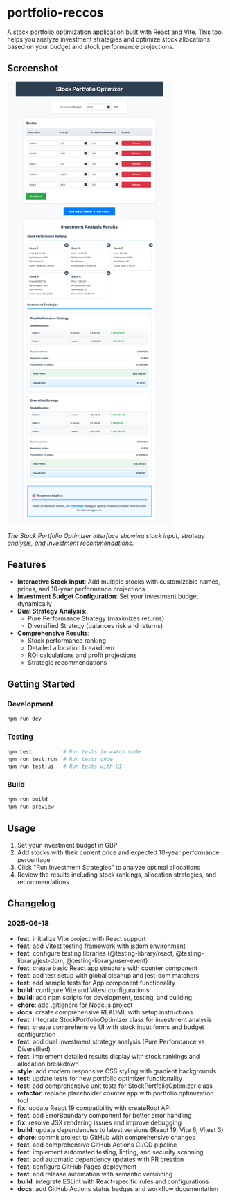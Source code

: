 # portfolio-reccos

A stock portfolio optimization application built with React and Vite. This tool helps you analyze investment strategies and optimize stock allocations based on your budget and stock performance projections.

## Screenshot

![Stock Portfolio Optimizer Application](./Screenshot%202025-06-18%20at%2023-26-46%20Portfolio%20Reccos.png)

_The Stock Portfolio Optimizer interface showing stock input, strategy analysis, and investment recommendations._

## Features

- **Interactive Stock Input**: Add multiple stocks with customizable names, prices, and 10-year performance projections
- **Investment Budget Configuration**: Set your investment budget dynamically
- **Dual Strategy Analysis**:
  - Pure Performance Strategy (maximizes returns)
  - Diversified Strategy (balances risk and returns)
- **Comprehensive Results**:
  - Stock performance ranking
  - Detailed allocation breakdown
  - ROI calculations and profit projections
  - Strategic recommendations

## Getting Started

### Development

```bash
npm run dev
```

### Testing

```bash
npm test          # Run tests in watch mode
npm run test:run  # Run tests once
npm run test:ui   # Run tests with UI
```

### Build

```bash
npm run build
npm run preview
```

## Usage

1. Set your investment budget in GBP
2. Add stocks with their current price and expected 10-year performance percentage
3. Click "Run Investment Strategies" to analyze optimal allocations
4. Review the results including stock rankings, allocation strategies, and recommendations

## Changelog

### 2025-06-18

- **feat**: initialize Vite project with React support
- **feat**: add Vitest testing framework with jsdom environment
- **feat**: configure testing libraries (@testing-library/react, @testing-library/jest-dom, @testing-library/user-event)
- **feat**: create basic React app structure with counter component
- **feat**: add test setup with global cleanup and jest-dom matchers
- **test**: add sample tests for App component functionality
- **build**: configure Vite and Vitest configurations
- **build**: add npm scripts for development, testing, and building
- **chore**: add .gitignore for Node.js project
- **docs**: create comprehensive README with setup instructions
- **feat**: integrate StockPortfolioOptimizer class for investment analysis
- **feat**: create comprehensive UI with stock input forms and budget configuration
- **feat**: add dual investment strategy analysis (Pure Performance vs Diversified)
- **feat**: implement detailed results display with stock rankings and allocation breakdown
- **style**: add modern responsive CSS styling with gradient backgrounds
- **test**: update tests for new portfolio optimizer functionality
- **test**: add comprehensive unit tests for StockPortfolioOptimizer class
- **refactor**: replace placeholder counter app with portfolio optimization tool
- **fix**: update React 19 compatibility with createRoot API
- **feat**: add ErrorBoundary component for better error handling
- **fix**: resolve JSX rendering issues and improve debugging
- **build**: update dependencies to latest versions (React 19, Vite 6, Vitest 3)
- **chore**: commit project to GitHub with comprehensive changes
- **feat**: add comprehensive GitHub Actions CI/CD pipeline
- **feat**: implement automated testing, linting, and security scanning
- **feat**: add automatic dependency updates with PR creation
- **feat**: configure GitHub Pages deployment
- **feat**: add release automation with semantic versioning
- **build**: integrate ESLint with React-specific rules and configurations
- **docs**: add GitHub Actions status badges and workflow documentation
